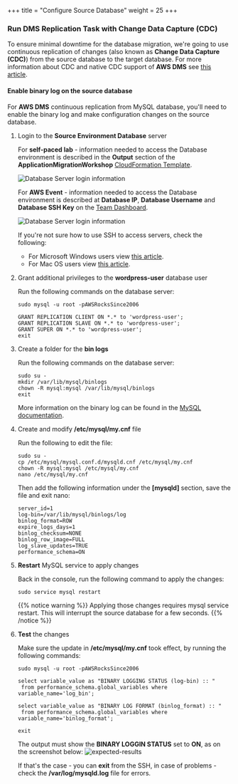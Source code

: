 +++
title = "Configure Source Database"
weight = 25
+++

### Run DMS Replication Task with Change Data Capture (CDC)

To ensure minimal downtime for the database migration, we're going to use continuous replication of changes (also known as **Change Data Capture (CDC)**) from the source database to the target database. For more information about CDC and native CDC support of **AWS DMS** see <a href="https://aws.amazon.com/blogs/database/aws-dms-now-supports-native-cdc-support/" target="_blank" rel="noopener noreferrer">this article</a>.

#### Enable binary log on the source database

For **AWS DMS** continuous replication from MySQL database, you'll need to enable the binary log and make configuration changes on the source database.

1. Login to the **Source Environment Database** server

    For **self-paced lab** - information needed to access the Database environment is described in the **Output** section of the **ApplicationMigrationWorkshop** <a href="https://us-west-2.console.aws.amazon.com/cloudformation/home?region=us-west-2#/" target="_blank" rel="noopener noreferrer">CloudFormation Template</a>.

    ![Database Server login information](/db-mig/db-server-ssh-self-paced.png)    

    For **AWS Event** - information needed to access the Database environment is described at **Database IP**, **Database Username** and **Database SSH Key** on the <a href="https://dashboard.eventengine.run/dashboard" target="_blank" rel="noopener noreferrer">Team Dashboard</a>.

    ![Database Server login information](/db-mig/db-server-ssh-event.png)

    If you're not sure how to use SSH to access servers, check the following:
    - For Microsoft Windows users view <a href="https://docs.aws.amazon.com/AWSEC2/latest/UserGuide/putty.html" target="_blank" rel="noopener noreferrer">this article</a>.  
    - For Mac OS users view <a href="https://docs.aws.amazon.com/quickstarts/latest/vmlaunch/step-2-connect-to-instance.html#sshclient" target="_blank" rel="noopener noreferrer">this article</a>.

2. Grant additional privileges to the **wordpress-user** database user

    Run the following commands on the database server:

    ```
    sudo mysql -u root -pAWSRocksSince2006

    GRANT REPLICATION CLIENT ON *.* to 'wordpress-user';
    GRANT REPLICATION SLAVE ON *.* to 'wordpress-user';
    GRANT SUPER ON *.* to 'wordpress-user';
    exit
    ```

3. Create a folder for the **bin logs** 

    Run the following commands on the database server:

    ```
    sudo su - 
    mkdir /var/lib/mysql/binlogs
    chown -R mysql:mysql /var/lib/mysql/binlogs
    exit
    ```

    More information on the binary log can be found in the <a href="https://dev.mysql.com/doc/refman/8.0/en/binary-log.html" target="_blank" rel="noopener noreferrer">MySQL documentation</a>.

4. Create and modify **/etc/mysql/my.cnf** file

    Run the following to edit the file:

    ```
    sudo su -
    cp /etc/mysql/mysql.conf.d/mysqld.cnf /etc/mysql/my.cnf
    chown -R mysql:mysql /etc/mysql/my.cnf
    nano /etc/mysql/my.cnf
    ```

    Then add the following information under the **[mysqld]** section, save the file and exit nano:



    ```
    server_id=1
    log-bin=/var/lib/mysql/binlogs/log
    binlog_format=ROW
    expire_logs_days=1
    binlog_checksum=NONE
    binlog_row_image=FULL
    log_slave_updates=TRUE
    performance_schema=ON
    ```


5. **Restart** MySQL service to apply changes

    Back in the console, run the following command to apply the changes:

    ```
    sudo service mysql restart
    ```

    {{% notice warning %}}
Applying those changes requires mysql service restart. This will interrupt the source database for a few seconds.
{{% /notice %}}    

1. **Test** the changes

    Make sure the update in **/etc/mysql/my.cnf** took effect, by running the following commands:

    ```
    sudo mysql -u root -pAWSRocksSince2006

    select variable_value as "BINARY LOGGING STATUS (log-bin) :: "
     from performance_schema.global_variables where variable_name='log_bin';

    select variable_value as "BINARY LOG FORMAT (binlog_format) :: "
     from performance_schema.global_variables where variable_name='binlog_format';

    exit
    ```

    The output must show the **BINARY LOGGIN STATUS** set to **ON**, as on the screenshot below:
    ![expected-results](/db-mig/bin-log-verificaion.png)

    If that's the case - you can **exit** from the SSH, in case of problems - check the **/var/log/mysqld.log** file for errors.